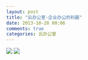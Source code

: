 ```yaml
---
layout: post
title: "云办公室-企业办公的利器"
date: 2013-10-28 00:06
comments: true
categories: 云办公室
---
```

![](http://yunbgs.com/images/workflow_1.png)
![](http://yunbgs.com/images/workflow_2.png)
